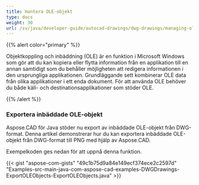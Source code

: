 ```yaml
---
title: Hantera OLE-objekt
type: docs
weight: 30
url: /sv/java/developer-guide/autocad-drawings/dwg-drawings/managing-ole-objects/
---
```


{{% alert color="primary" %}} 

Objektkoppling och inbäddning (OLE) är en funktion i Microsoft Windows som gör att du kan kopiera eller flytta information från en applikation till en annan samtidigt som du behåller möjligheten att redigera informationen i den ursprungliga applikationen. Grundläggande sett kombinerar OLE data från olika applikationer i ett enda dokument. För att använda OLE behöver du både käll- och destinationsapplikationer som stöder OLE.

{{% /alert %}} 
### **Exportera inbäddade OLE-objekt**
Aspose.CAD för Java stöder nu export av inbäddade OLE-objekt från DWG-format. Denna artikel demonstrerar hur du kan exportera inbäddade OLE-objekt från DWG-format till PNG med hjälp av Aspose.CAD.

Exempelkoden ges nedan för att uppnå denna funktion.

{{< gist "aspose-com-gists" "49c1b75d9a84e149ecf374ece2c2597d" "Examples-src-main-java-com-aspose-cad-examples-DWGDrawings-ExportOLEObjects-ExportOLEObjects.java" >}}
